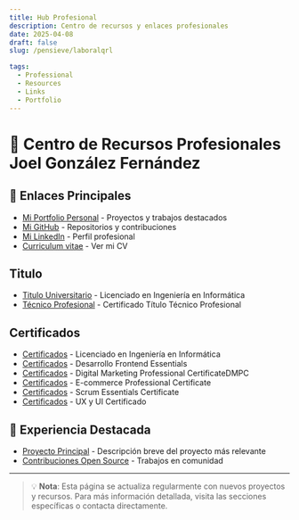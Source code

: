 ```yaml
---
title: Hub Profesional
description: Centro de recursos y enlaces profesionales
date: 2025-04-08
draft: false
slug: /pensieve/laboralqrl

tags:
  - Professional
  - Resources
  - Links
  - Portfolio
---
```


# 🚀 Centro de Recursos Profesionales Joel González Fernández

## 📱 Enlaces Principales

- [Mi Portfolio Personal](https://jgonzalezfer.netlify.app) - Proyectos y trabajos destacados
- [Mi GitHub](https://github.com/jgonzalezfer) - Repositorios y contribuciones
- [Mi LinkedIn](https://www.linkedin.com/in/joel-gonzález-fernández-735602203/) - Perfil profesional
- [Curriculum vitae](https://jgonzalezfer.netlify.app/Joel-Gonzalez-Fernandez-CV-Ingeniero-informática.pdf) - Ver mi CV

## Titulo

- [Titulo Universitario](https://drive.google.com/file/d/1fg8MA-b6YAYH4Fy1avEsGUtdD9DrAolR/view?usp=sharing) - Licenciado en Ingeniería en Informática
- [Técnico Profesional](https://drive.google.com/file/d/1VY4mypyqp7wtiIRKHC1EjN0iYYTO_zI0/view?usp=sharing) - Certificado Título Técnico Profesional

## Certificados

- [Certificados](https://drive.google.com/file/d/16ewjDiJftLHDxQKbuudCbw6TLywFK9id/view?usp=sharing) - Licenciado en Ingeniería en Informática
- [Certificados](https://drive.google.com/file/d/1Mf6R-BWFz-n37xMBkZq7MR75hEEpUVhl/view?usp=sharing) - Desarrollo Frontend Essentials
- [Certificados](https://drive.google.com/file/d/1i6JobZNeanxYr7sDimzSZoeCIEQ2U1yk/view?usp=sharing) - Digital Marketing Professional CertificateDMPC
- [Certificados](https://drive.google.com/file/d/1Dmfrop2Et8SoBCatYbtoYeiq72Ba31RG/view?usp=sharing) - E-commerce Professional Certificate
- [Certificados](https://drive.google.com/file/d/1yDoIrc9vjg_iu-2ARFFONX012MdILBAa/view?usp=sharing) - Scrum Essentials Certificate
- [Certificados](https://drive.google.com/file/d/1vVt0SirEjCb7pFBXNbAEHLyiqWuFoaOt/view?usp=sharing) - UX y UI Certificado

## 💼 Experiencia Destacada

- [Proyecto Principal](https://www.storepia.cl) - Descripción breve del proyecto más relevante
- [Contribuciones Open Source](<(https://github.com/midudev/la-velada-web-oficial)>) - Trabajos en comunidad

---

> 💡 **Nota**: Esta página se actualiza regularmente con nuevos proyectos y recursos.
> Para más información detallada, visita las secciones específicas o contacta directamente.
